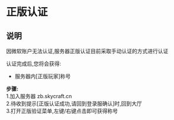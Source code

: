 # 正版认证

## 说明

因微软账户无法认证,服务器正版认证目前采取手动认证的方式进行认证

认证完成后,您将会获得:

* 服务器内\[正版玩家\]称号  

**步骤:**  
1.加入服务器 zb.skycraft.cn  
2.待收到提示[正版认证成功,请回到登录服确认]时,回到大厅  
3.打开正版验证菜单,左键/右键点击即可获得称号  

